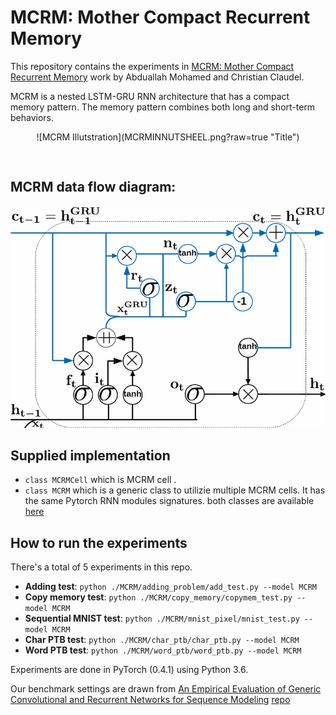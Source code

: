 # MCRM: Mother Compact Recurrent Memory 

This repository contains the experiments in [MCRM: Mother Compact Recurrent Memory](https://arxiv.org/pdf/1808.02016.pdf) work by Abduallah Mohamed and Christian Claudel. 

MCRM is a nested LSTM-GRU RNN architecture that has a compact memory pattern. The memory pattern combines both long and short-term behaviors.
<p align="center">
![MCRM Illutstration](MCRMINNUTSHEEL.png?raw=true "Title")
</p>

```


```
## MCRM data flow diagram:
![MCRM Data flow](MCRM.bmp?raw=true "Title")

## Supplied implementation 
- `class MCRMCell` which is MCRM cell . 
- `class MCRM` which is a generic class to utilizie multiple MCRM cells. It has the same Pytorch RNN modules signatures.
both classes are available [here](/MCRM/mcrm.py)
## How to run the experiments 
There's a total of 5 experiments in this repo. 

- **Adding test**: `python ./MCRM/adding_problem/add_test.py --model MCRM`
- **Copy memory test**: `python ./MCRM/copy_memory/copymem_test.py --model MCRM`
- **Sequential MNIST test**: `python ./MCRM/mnist_pixel/mnist_test.py --model MCRM`
- **Char PTB test**: `python ./MCRM/char_ptb/char_ptb.py --model MCRM`
- **Word PTB test**: `python ./MCRM/word_ptb/word_ptb.py --model MCRM`

Experiments are done in PyTorch (0.4.1) using Python 3.6. 

Our benchmark settings are drawn from [An Empirical Evaluation of Generic Convolutional and Recurrent Networks for Sequence Modeling](https://arxiv.org/abs/1803.01271) [repo](https://github.com/locuslab/TCN)
